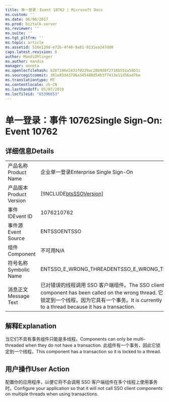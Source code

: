 ```yaml
---
title: 单一登录：Event 10762 | Microsoft Docs
ms.custom: ''
ms.date: 06/08/2017
ms.prod: biztalk-server
ms.reviewer: ''
ms.suite: ''
ms.tgt_pltfrm: ''
ms.topic: article
ms.assetid: 516e120d-e72b-4f40-9a81-9131ea247dd0
caps.latest.revision: 6
author: MandiOhlinger
ms.author: mandia
manager: anneta
ms.openlocfilehash: b26f196e2431f0229ac28b9d8f2718b551a58b1c
ms.sourcegitcommit: 381e83d43796a345488d54b3f7413e11d56ad7be
ms.translationtype: MT
ms.contentlocale: zh-CN
ms.lasthandoff: 05/07/2019
ms.locfileid: "65396653"
---
```

# <a name="single-sign-on-event-10762"></a><span data-ttu-id="3af5b-102">单一登录：事件 10762</span><span class="sxs-lookup"><span data-stu-id="3af5b-102">Single Sign-On: Event 10762</span></span>
## <a name="details"></a><span data-ttu-id="3af5b-103">详细信息</span><span class="sxs-lookup"><span data-stu-id="3af5b-103">Details</span></span>  
  
|                 |                                                                                                                                |
|-----------------|--------------------------------------------------------------------------------------------------------------------------------|
|  <span data-ttu-id="3af5b-104">产品名称</span><span class="sxs-lookup"><span data-stu-id="3af5b-104">Product Name</span></span>   |                                                   <span data-ttu-id="3af5b-105">企业单一登录</span><span class="sxs-lookup"><span data-stu-id="3af5b-105">Enterprise Single Sign-On</span></span>                                                    |
| <span data-ttu-id="3af5b-106">产品版本</span><span class="sxs-lookup"><span data-stu-id="3af5b-106">Product Version</span></span> |                                   [!INCLUDE[btsSSOVersion](../includes/btsssoversion-md.md)]                                   |
|    <span data-ttu-id="3af5b-107">事件 ID</span><span class="sxs-lookup"><span data-stu-id="3af5b-107">Event ID</span></span>     |                                                             <span data-ttu-id="3af5b-108">10762</span><span class="sxs-lookup"><span data-stu-id="3af5b-108">10762</span></span>                                                              |
|  <span data-ttu-id="3af5b-109">事件源</span><span class="sxs-lookup"><span data-stu-id="3af5b-109">Event Source</span></span>   |                                                             <span data-ttu-id="3af5b-110">ENTSSO</span><span class="sxs-lookup"><span data-stu-id="3af5b-110">ENTSSO</span></span>                                                             |
|    <span data-ttu-id="3af5b-111">组件</span><span class="sxs-lookup"><span data-stu-id="3af5b-111">Component</span></span>    |                                                              <span data-ttu-id="3af5b-112">不可用</span><span class="sxs-lookup"><span data-stu-id="3af5b-112">N/A</span></span>                                                               |
|  <span data-ttu-id="3af5b-113">符号名称</span><span class="sxs-lookup"><span data-stu-id="3af5b-113">Symbolic Name</span></span>  |                                                     <span data-ttu-id="3af5b-114">ENTSSO_E_WRONG_THREAD</span><span class="sxs-lookup"><span data-stu-id="3af5b-114">ENTSSO_E_WRONG_THREAD</span></span>                                                      |
|  <span data-ttu-id="3af5b-115">消息正文</span><span class="sxs-lookup"><span data-stu-id="3af5b-115">Message Text</span></span>   | <span data-ttu-id="3af5b-116">已对错误的线程调用 SSO 客户端组件。</span><span class="sxs-lookup"><span data-stu-id="3af5b-116">The SSO client component has been called on the wrong thread.</span></span> <span data-ttu-id="3af5b-117">它当前已锁定到一个线程，因为它具有一个事务。</span><span class="sxs-lookup"><span data-stu-id="3af5b-117">It is currently locked to a thread because it has a transaction.</span></span> |
  
## <a name="explanation"></a><span data-ttu-id="3af5b-118">解释</span><span class="sxs-lookup"><span data-stu-id="3af5b-118">Explanation</span></span>  
 <span data-ttu-id="3af5b-119">当它们不具有事务组件只能是多线程。</span><span class="sxs-lookup"><span data-stu-id="3af5b-119">Components can only be multi-threaded when they do not have a transaction.</span></span> <span data-ttu-id="3af5b-120">此组件有一个事务，因此它锁定到一个线程。</span><span class="sxs-lookup"><span data-stu-id="3af5b-120">This component has a transaction so it is locked to a thread.</span></span>  
  
## <a name="user-action"></a><span data-ttu-id="3af5b-121">用户操作</span><span class="sxs-lookup"><span data-stu-id="3af5b-121">User Action</span></span>  
 <span data-ttu-id="3af5b-122">配置你的应用程序，以便它将不会调用 SSO 客户端组件在多个线程上使用事务时。</span><span class="sxs-lookup"><span data-stu-id="3af5b-122">Configure your application so that it will not call SSO client components on multiple threads when using transactions.</span></span>